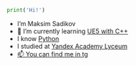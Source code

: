 ``` python
print('Hi!')
```
- I’m Maksim Sadikov
- 🌱 I’m currently learning [UE5 with C++](https://www.unrealengine.com/en-US/unreal-engine-5)
- I know [Python](https://www.python.org)
- I studied at [Yandex Academy Lyceum](https://academy.yandex.ru/lyceum/)
- [📫 You can find me in tg](https://t.me/Magprone)

